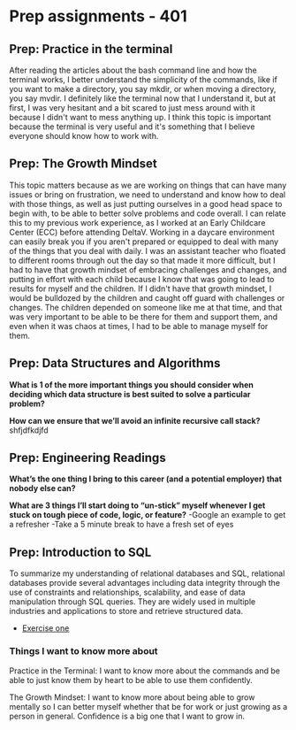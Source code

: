 # Prep assignments - 401

## Prep: Practice in the terminal

After reading the articles about the bash command line and how the terminal works, I better understand the simplicity of the commands, like if you want to make a directory, you say mkdir, or when moving a directory, you say mvdir. I definitely like the terminal now that I understand it, but at first, I was very hesitant and a bit scared to just mess around with it because I didn't want to mess anything up. I think this topic is important because the terminal is very useful and it's something that I believe everyone should know how to work with.

## Prep: The Growth Mindset

This topic matters because as we are working on things that can have many issues or bring on frustration, we need to understand and know how to deal with those things, as well as just putting ourselves in a good head space to begin with, to be able to better solve problems and code overall. I can relate this to my previous work experience, as I worked at an Early Childcare Center (ECC) before attending DeltaV. Working in a daycare environment can easily break you if you aren't prepared or equipped to deal with many of the things that you deal with daily. I was an assistant teacher who floated to different rooms through out the day so that made it more difficult, but I had to have that growth mindset of embracing challenges and changes, and putting in effort with each child because I know that was going to lead to results for myself and the children. If I didn't have that growth mindset, I would be bulldozed by the children and caught off guard with challenges or changes. The children depended on someone like me at that time, and that was very important to be able to be there for them and support them, and even when it was chaos at times, I had to be able to manage myself for them.

## Prep: Data Structures and Algorithms

**What is 1 of the more important things you should consider when deciding which data structure is best suited to solve a particular problem?**

**How can we ensure that we’ll avoid an infinite recursive call stack?**
shfjdfkdjfd

## Prep: Engineering Readings

**What’s the one thing I bring to this career (and a potential employer) that nobody else can?**

**What are 3 things I’ll start doing to “un-stick” myself whenever I get stuck on tough piece of code, logic, or feature?**
-Google an example to get a refresher
-Take a 5 minute break to have a fresh set of eyes

## Prep: Introduction to SQL

To summarize my understanding of relational databases and SQL, relational databases provide several advantages including data integrity through the use of constraints and relationships, scalability, and ease of data manipulation through SQL queries. They are widely used in multiple industries and applications to store and retrieve structured data.

- [Exercise one](exercise1.png)

### Things I want to know more about

Practice in the Terminal: I want to know more about the commands and be able to just know them by heart to be able to use them confidently.

The Growth Mindset: I want to know more about being able to grow mentally so I can better myself whether that be for work or just growing as a person in general. Confidence is a big one that I want to grow in.

